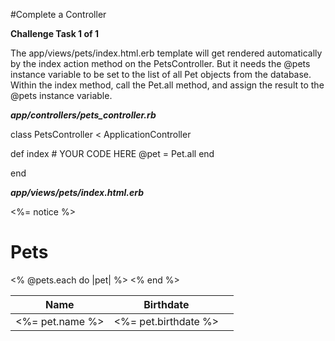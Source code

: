 #Complete a Controller

**Challenge Task 1 of 1**

The app/views/pets/index.html.erb template will get rendered automatically by the index action method on the PetsController.
But it needs the @pets instance variable to be set to the list of all Pet objects from the database.
Within the index method, call the Pet.all method, and assign the result to the @pets instance variable.

___app/controllers/pets_controller.rb___

 class PetsController < ApplicationController

  def index
    # YOUR CODE HERE
    @pet = Pet.all
  end

end

___app/views/pets/index.html.erb___
<p id="notice"><%= notice %></p>

<h1>Pets</h1>

<table>
  <thead>
    <tr>
      <th>Name</th>
      <th>Birthdate</th>
      <th colspan="3"></th>
    </tr>
  </thead>

  <tbody>
    <% @pets.each do |pet| %>
      <tr>
        <td><%= pet.name %></td>
        <td><%= pet.birthdate %></td>
      </tr>
    <% end %>
  </tbody>
</table>

<br>
